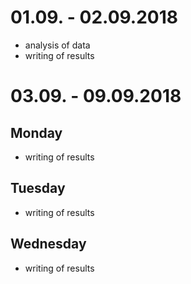 # 01.09. - 02.09.2018
- analysis of data
- writing of results

# 03.09. - 09.09.2018

## Monday
- writing of results

## Tuesday
- writing of results

## Wednesday
- writing of results
